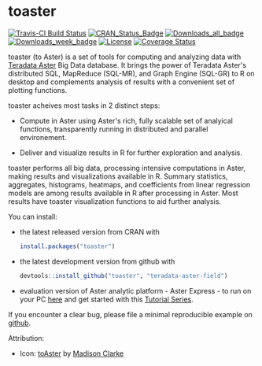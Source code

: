 # toaster

[![Travis-CI Build Status](https://travis-ci.org/teradata-aster-field/toaster.svg?branch=master)](https://travis-ci.org/teradata-aster-field/toaster)
[![CRAN_Status_Badge](http://www.r-pkg.org/badges/version/toaster)](http://cran.r-project.org/package=toaster)
[![Downloads_all_badge](http://cranlogs.r-pkg.org/badges/grand-total/toaster?color=orange)](http://www.r-pkg.org/pkg/toaster)
[![Downloads_week_badge](http://cranlogs.r-pkg.org/badges/last-week/tcR?color=orange)](http://www.r-pkg.org/pkg/toaster)
[![License](http://img.shields.io/:license-gpl2-blue.svg)](http://www.gnu.org/licenses/gpl-2.0.html)
[![Coverage Status](https://img.shields.io/codecov/c/github/teradata-aster-field/toaster/master.svg)](https://codecov.io/github/teradata-aster-field/toaster?branch=master)


toaster (to Aster) is a set of tools for computing and analyzing data with [Teradata Aster](http://www.teradata.com/Teradata-Aster/overview/) Big Data database. It brings the power of Teradata Aster's distributed SQL, MapReduce (SQL-MR), and Graph Engine (SQL-GR) to R on desktop and complements analysis of results with a convenient set of plotting functions.

toaster acheives most tasks in 2 distinct steps:

* Compute in Aster using Aster's rich, fully scalable set of analyical functions, transparently running in distributed and parallel environement.

* Deliver and visualize results in R for further exploration and analysis.
 
toaster performs all big data, processing intensive computations in Aster, making results and visualizations available in R. Summary statistics, aggregates, histograms, heatmaps, and coefficients from linear regression models are among results available in R after processing in Aster. Most results have toaster visualization functions to aid further analysis.

You can install:

* the latest released version from CRAN with

    ```R
    install.packages("toaster")
    ````


* the latest development version from github with

    ```R
    devtools::install_github("toaster", "teradata-aster-field")
    ````

* evaluation version of Aster analytic platform - Aster Express - to run on your PC [here](https://aster-community.teradata.com/community/download) and get started with this [Tutorial Series](https://aster-community.teradata.com/community/learn-aster).


If you encounter a clear bug, please file a minimal reproducible example on [github](https://github.com/teradata-aster-field/toaster/issues).

Attribution:

* Icon: [toAster](http://maytitan.deviantart.com/art/ToAster-468393069) by [Madison Clarke](http://maytitan.deviantart.com/)
